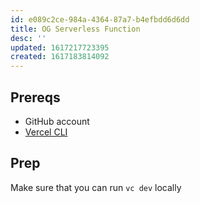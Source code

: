 ```yaml
---
id: e089c2ce-984a-4364-87a7-b4efbdd6d6dd
title: OG Serverless Function
desc: ''
updated: 1617217723395
created: 1617183814092
---
```


## Prereqs

- GitHub account
- [Vercel CLI]

## Prep

Make sure that you can run `vc dev` locally

<!-- Links -->

[vercel cli]: https://vercel.com/docs/cli
